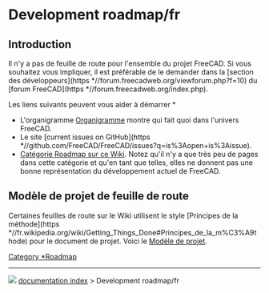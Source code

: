 # Development roadmap/fr
## Introduction

Il n\'y a pas de feuille de route pour l\'ensemble du projet FreeCAD. Si vous souhaitez vous impliquer, il est préférable de le demander dans la [section des développeurs](https   *//forum.freecadweb.org/viewforum.php?f=10) du [forum FreeCAD](https   *//forum.freecadweb.org/index.php).

Les liens suivants peuvent vous aider à démarrer    *

-   L\'organigramme [Organigramme](Organization_chart/fr.md) montre qui fait quoi dans l\'univers FreeCAD.
-   Le site [current issues on GitHub](https   *//github.com/FreeCAD/FreeCAD/issues?q=is%3Aopen+is%3Aissue).
-   [Catégorie Roadmap sur ce Wiki](   *Category_Roadmap.md). Notez qu\'il n\'y a que très peu de pages dans cette catégorie et qu\'en tant que telles, elles ne donnent pas une bonne représentation du développement actuel de FreeCAD.

## Modèle de projet de feuille de route 

Certaines feuilles de route sur le Wiki utilisent le style [Principes de la méthode](https   *//fr.wikipedia.org/wiki/Getting_Things_Done#Principes_de_la_m%C3%A9thode) pour le document de projet. Voici le [Modèle de projet](Project_template.md).

[Category   *Roadmap](Category_Roadmap.md)



---
![](images/Right_arrow.png) [documentation index](../README.md) > Development roadmap/fr
